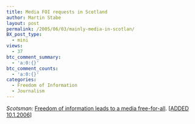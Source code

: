```yaml
---
title: Media FOI requests in Scotland
author: Martin Stabe
layout: post
permalink: /2005/06/03/mainly-media-in-scotlan/
BX_post_type:
  - mini
views:
  - 37
btc_comment_summary:
  - 'a:0:{}'
btc_comment_counts:
  - 'a:0:{}'
categories:
  - Freedom of Information
  - Journalism
---
```

*Scotsman:* [ Freedom of information leads to a media free-for-all][1]. [[ADDED 10.1.2006][2]]

 [1]: http://news.scotsman.com/politics.cfm?id=574202005 "Scotsman.com News - Politics - Freedom of information leads to a media free-for-all"
 [2]: http://martinstabe.com/blog/?p=1348